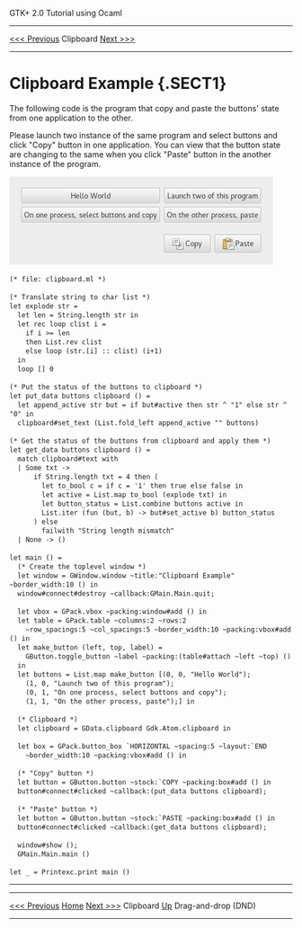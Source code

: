   GTK+ 2.0 Tutorial using Ocaml
  ------------------------------- ----------- ---------------------------
  [\<\<\< Previous](c1991.html)   Clipboard   [Next \>\>\>](c2013.html)

* * * * *

Clipboard Example {.SECT1}
=================

The following code is the program that copy and paste the buttons' state
from one application to the other.

Please launch two instance of the same program and select buttons and
click "Copy" button in one application. You can view that the button
state are changing to the same when you click "Paste" button in the
another instance of the program.

![](images/clipboard.png)

~~~~ {.PROGRAMLISTING}
(* file: clipboard.ml *)

(* Translate string to char list *)
let explode str =
  let len = String.length str in
  let rec loop clist i =
    if i >= len
    then List.rev clist
    else loop (str.[i] :: clist) (i+1)
  in
  loop [] 0

(* Put the status of the buttons to clipboard *)
let put_data buttons clipboard () =
  let append_active str but = if but#active then str ^ "1" else str ^ "0" in
  clipboard#set_text (List.fold_left append_active "" buttons)

(* Get the status of the buttons from clipboard and apply them *)
let get_data buttons clipboard () =
  match clipboard#text with
  | Some txt ->
      if String.length txt = 4 then (
        let to_bool c = if c = '1' then true else false in
        let active = List.map to_bool (explode txt) in
        let button_status = List.combine buttons active in
        List.iter (fun (but, b) -> but#set_active b) button_status
      ) else
        failwith "String length mismatch"
  | None -> ()

let main () =
  (* Create the toplevel window *)
  let window = GWindow.window ~title:"Clipboard Example" ~border_width:10 () in
  window#connect#destroy ~callback:GMain.Main.quit;

  let vbox = GPack.vbox ~packing:window#add () in
  let table = GPack.table ~columns:2 ~rows:2
    ~row_spacings:5 ~col_spacings:5 ~border_width:10 ~packing:vbox#add () in
  let make_button (left, top, label) =
    GButton.toggle_button ~label ~packing:(table#attach ~left ~top) ()
  in
  let buttons = List.map make_button [(0, 0, "Hello World");
    (1, 0, "Launch two of this program");
    (0, 1, "On one process, select buttons and copy");
    (1, 1, "On the other process, paste");] in

  (* Clipboard *)
  let clipboard = GData.clipboard Gdk.Atom.clipboard in

  let box = GPack.button_box `HORIZONTAL ~spacing:5 ~layout:`END
    ~border_width:10 ~packing:vbox#add () in

  (* "Copy" button *)
  let button = GButton.button ~stock:`COPY ~packing:box#add () in
  button#connect#clicked ~callback:(put_data buttons clipboard);

  (* "Paste" button *)
  let button = GButton.button ~stock:`PASTE ~packing:box#add () in
  button#connect#clicked ~callback:(get_data buttons clipboard);

  window#show ();
  GMain.Main.main ()

let _ = Printexc.print main ()
~~~~

* * * * *

  ------------------------------- -------------------- ---------------------------
  [\<\<\< Previous](c1991.html)   [Home](book1.html)   [Next \>\>\>](c2013.html)
  Clipboard                       [Up](c1991.html)     Drag-and-drop (DND)
  ------------------------------- -------------------- ---------------------------


